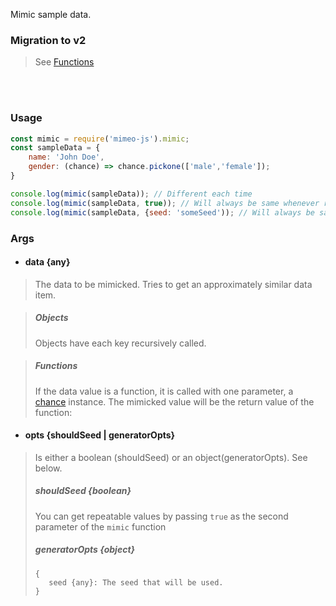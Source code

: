 Mimic sample data.

### Migration to v2
>See <a href="#functions">Functions</a>

<br><br>

### Usage
```js 
const mimic = require('mimeo-js').mimic;
const sampleData = {
    name: 'John Doe',
    gender: (chance) => chance.pickone(['male','female']);
}

console.log(mimic(sampleData)); // Different each time
console.log(mimic(sampleData, true)); // Will always be same whenever ran
console.log(mimic(sampleData, {seed: 'someSeed')); // Will always be same whenever ran using same seed

```

### Args
 - #### data {any}
 > The data to be mimicked. Tries to get an approximately similar data item. 
   
> #####  Objects
> Objects have each key recursively called.

<a id='functions'></a>
> #####  Functions
> If the data value is a function, it is called with one parameter, a [chance](https://chancejs.com) instance. The mimicked value will be the return value of the function:


 - #### opts {shouldSeed | generatorOpts}
> Is either a boolean (shouldSeed) or an object(generatorOpts). See below.
>  ##### shouldSeed {boolean}
>You can get repeatable values by passing ``true`` as the second parameter of the ``mimic`` function
>
>  ##### generatorOpts {object}
>```
>{
>    seed {any}: The seed that will be used.
>}
>```